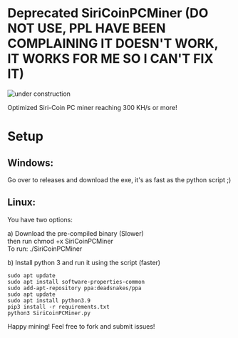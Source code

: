 # Deprecated SiriCoinPCMiner (DO NOT USE, PPL HAVE BEEN COMPLAINING IT DOESN'T WORK, IT WORKS FOR ME SO I CAN'T FIX IT)
![under construction](http://www.candivore.io/img/about/construction_8.gif) 

Optimized Siri-Coin PC miner reaching 300 KH/s or more!  

# Setup  

## Windows:  
Go over to releases and download the exe, it's as fast as the python script ;)  

## Linux:  

You have two options:  

a) Download the pre-compiled binary (Slower)  
then run chmod +x SiriCoinPCMiner  
To run: ./SiriCoinPCMiner  

b) Install python 3 and run it using the script (faster)  

```
sudo apt update
sudo apt install software-properties-common
sudo add-apt-repository ppa:deadsnakes/ppa
sudo apt update
sudo apt install python3.9
pip3 install -r requirements.txt
python3 SiriCoinPCMiner.py
```

Happy mining! Feel free to fork and submit issues!

